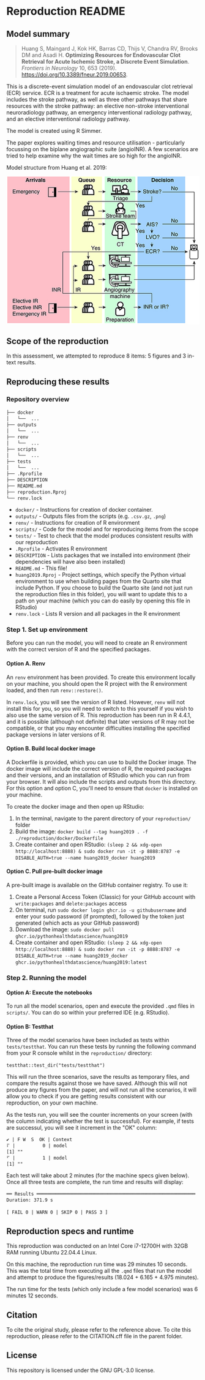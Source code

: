 # Reproduction README

## Model summary

> Huang S, Maingard J, Kok HK, Barras CD, Thijs V, Chandra RV, Brooks DM and Asadi H. **Optimizing Resources for Endovascular Clot Retrieval for Acute Ischemic Stroke, a Discrete Event Simulation**. *Frontiers in Neurology* 10, 653 (2019). <https://doi.org/10.3389/fneur.2019.00653>.

This is a discrete-event simulation model of an endovascular clot retrieval (ECR) service. ECR is a treatment for acute ischaemic stroke. The model includes the stroke pathway, as well as three other pathways that share resources with the stroke pathway: an elective non-stroke interventional neuroradiology pathway, an emergency interventional radiology pathway, and an elective interventional radiology pathway.

The model is created using R Simmer.

The paper explores waiting times and resource utilisation - particularly focussing on the biplane angiographic suite (angioINR). A few scenarios are tried to help examine why the wait times are so high for the angioINR.

Model structure from Huang et al. 2019:

![Process flow diagram from Huang et al. 2019](../original_study/fig1.jpg)

## Scope of the reproduction

In this assessment, we attempted to reproduce 8 items: 5 figures and 3 in-text results. 

## Reproducing these results

### Repository overview

```
├── docker
│   └──  ...
├── outputs
│   └──  ...
├── renv
│   └──  ...
├── scripts
│   └──  ...
├── tests
│   └──  ...
├── .Rprofile
├── DESCRIPTION
├── README.md
├── reproduction.Rproj
└── renv.lock
```

* `docker/` - Instructions for creation of docker container.
* `outputs/` - Outputs files from the scripts (e.g. `.csv.gz`, `.png`)
* `renv/` - Instructions for creation of R environment
* `scripts/` - Code for the model and for reproducing items from the scope
* `tests/` - Test to check that the model produces consistent results with our reproduction
* `.Rprofile` - Activates R environment
* `DESCRIPTION` - Lists packages that we installed into environment (their dependencies will have also been installed)
* `README.md` - This file!
* `huang2019.Rproj` - Project settings, which specify the Python virtual environment to use when building pages from the Quarto site that include Python. If you choose to build the Quarto site (and not just run the reproduction files in this folder), you will want to update this to a path on your machine (which you can do easily by opening this file in RStudio)
* `renv.lock` - Lists R version and all packages in the R environment

### Step 1. Set up environment

Before you can run the model, you will need to create an R environment with the correct version of R and the specified packages.

#### Option A. Renv

An `renv` environment has been provided. To create this environment locally on your machine, you should open the R project with the R environment loaded, and then run `renv::restore()`.

In `renv.lock`, you will see the version of R listed. However, `renv` will not install this for you, so you will need to switch to this yourself if you wish to also use the same version of R. This reproduction has been run in R 4.4.1, and it is possible (although not definite) that later versions of R may not be compatible, or that you may encounter difficulties installing the specified package versions in later versions of R.

#### Option B. Build local docker image

A Dockerfile is provided, which you can use to build the Docker image. The docker image will include the correct version of R, the required packages and their versions, and an installation of RStudio which you can run from your browser. It will also include the scripts and outputs from this directory. For this option and option C, you'll need to ensure that `docker` is installed on your machine.

To create the docker image and then open up RStudio:

1. In the terminal, navigate to the parent directory of your `reproduction/` folder
2. Build the image: `docker build --tag huang2019 . -f ./reproduction/docker/Dockerfile`
3. Create container and open RStudio: `(sleep 2 && xdg-open http://localhost:8888) & sudo docker run -it -p 8888:8787 -e DISABLE_AUTH=true --name huang2019_docker huang2019`

#### Option C. Pull pre-built docker image

A pre-built image is available on the GitHub container registry. To use it:

1. Create a Personal Access Token (Classic) for your GitHub account with `write:packages` and `delete:packages` access
2. On terminal, run `sudo docker login ghcr.io -u githubusername` and enter your sudo password (if prompted), followed by the token just generated (which acts as your GitHub password)
3. Download the image: `sudo docker pull ghcr.io/pythonhealthdatascience/huang2019`
4. Create container and open RStudio: `(sleep 2 && xdg-open http://localhost:8888) & sudo docker run -it -p 8888:8787 -e DISABLE_AUTH=true --name huang2019_docker ghcr.io/pythonhealthdatascience/huang2019:latest`

### Step 2. Running the model

#### Option A: Execute the notebooks

To run all the model scenarios, open and execute the provided `.qmd` files in `scripts/`. You can do so within your preferred IDE (e.g. RStudio).

#### Option B: Testthat

Three of the model scenarios have been included as tests within `tests/testthat`. You can run these tests by running the following command from your R console whilst in the `reproduction/` directory:

`testthat::test_dir("tests/testthat")`

This will run the three scenarios, save the results as temporary files, and compare the results against those we have saved. Although this will not produce any figures from the paper, and will not run all the scenarios, it will allow you to check if you are getting results consistent with our reproduction, on your own machine.

As the tests run, you will see the counter increments on your screen (with the column indicating whether the test is successful). For example, if tests are successul, you will see it increment in the "OK" column:

```
✔ | F W  S  OK | Context
⠏ |          0 | model                                               [1] ""
⠋ |          1 | model                                               [1] ""
```

Each test will take about 2 minutes (for the machine specs given below). Once all three tests are complete, the run time and results will display:

```
══ Results ══════════════════════════════════════════════════════════
Duration: 371.9 s

[ FAIL 0 | WARN 0 | SKIP 0 | PASS 3 ]
```

## Reproduction specs and runtime

This reproduction was conducted on an Intel Core i7-12700H with 32GB RAM running Ubuntu 22.04.4 Linux.

On this machine, the reproduction run time was 29 minutes 10 seconds. This was the total time from executing all the `.qmd` files that run the model and attempt to produce the figures/results (18.024 + 6.165 + 4.975 minutes).

The run time for the tests (which only include a few model scenarios) was 6 minutes 12 seconds.

## Citation

To cite the original study, please refer to the reference above. To cite this reproduction, please refer to the CITATION.cff file in the parent folder.

## License

This repository is licensed under the GNU GPL-3.0 license.
